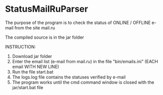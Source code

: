 # StatusMailRuParser

The purpose of the program is to check the status of ONLINE / OFFLINE e-mail from the site mail.ru


The compiled source is in the jar folder

INSTRUCTION:
1. Download jar folder
2. Enter the email list (e-mail from mail.ru) in the file "bin/emails.ini" (EACH email WITH NEW LINE)
3. Run the file start.bat
4. The logs.log file contains the statuses verified by e-mail
5. The program works until the cmd command window is closed with the jar/start.bat file
